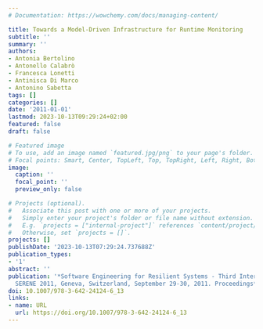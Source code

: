 ```yaml
---
# Documentation: https://wowchemy.com/docs/managing-content/

title: Towards a Model-Driven Infrastructure for Runtime Monitoring
subtitle: ''
summary: ''
authors:
- Antonia Bertolino
- Antonello Calabrò
- Francesca Lonetti
- Antinisca Di Marco
- Antonino Sabetta
tags: []
categories: []
date: '2011-01-01'
lastmod: 2023-10-13T09:29:24+02:00
featured: false
draft: false

# Featured image
# To use, add an image named `featured.jpg/png` to your page's folder.
# Focal points: Smart, Center, TopLeft, Top, TopRight, Left, Right, BottomLeft, Bottom, BottomRight.
image:
  caption: ''
  focal_point: ''
  preview_only: false

# Projects (optional).
#   Associate this post with one or more of your projects.
#   Simply enter your project's folder or file name without extension.
#   E.g. `projects = ["internal-project"]` references `content/project/deep-learning/index.md`.
#   Otherwise, set `projects = []`.
projects: []
publishDate: '2023-10-13T07:29:24.737688Z'
publication_types:
- '1'
abstract: ''
publication: '*Software Engineering for Resilient Systems - Third International Workshop,
  SERENE 2011, Geneva, Switzerland, September 29-30, 2011. Proceedings*'
doi: 10.1007/978-3-642-24124-6_13
links:
- name: URL
  url: https://doi.org/10.1007/978-3-642-24124-6_13
---
```

